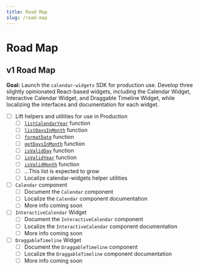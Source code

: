 ```yaml
---
title: Road Map
slug: /road-map
---
```


# Road Map

## v1 Road Map

**Goal:** Launch the `calendar-widgets` SDK for production use. Develop three slightly opinionated React-based widgets, including the Calendar Widget, Interactive Calendar Widget, and Draggable Timeline Widget, while localizing the interfaces and documentation for each widget.

- [ ] Lift helpers and utilities for use in Production
  - [ ] [`listCalendarYear`](helpers/listCalendarYear) function
  - [ ] [`listDaysInMonth`](helpers/listDaysInMonth) function
  - [ ] [`formatDate`](utilities/formatDate) function
  - [ ] [`getDaysInMonth`](utilities/getDaysInMonth) function
  - [ ] [`isValidDay`](utilities/isValidDay) function
  - [ ] [`isValidYear`](utilities/isValidYear) function
  - [ ] [`isValidMonth`](utilities/isValidMonth) function
  - [ ] ...This list is expected to grow
  - [ ] Localize calendar-widgets helper utilities
- [ ] `Calendar` component
  - [ ] Document the `Calendar` component 
  - [ ] Localize the `Calendar` component documentation
  - [ ] More info coming soon
- [ ] `InteractiveCalendar` Widget
  - [ ] Document the `InteractiveCalendar` component 
  - [ ] Localize the `InteractiveCalendar` component documentation
  - [ ] More info coming soon
- [ ] `DraggableTimeline` Widget
  - [ ] Document the `DraggableTimeline` component 
  - [ ] Localize the `DraggableTimeline` component documentation
  - [ ] More info coming soon
